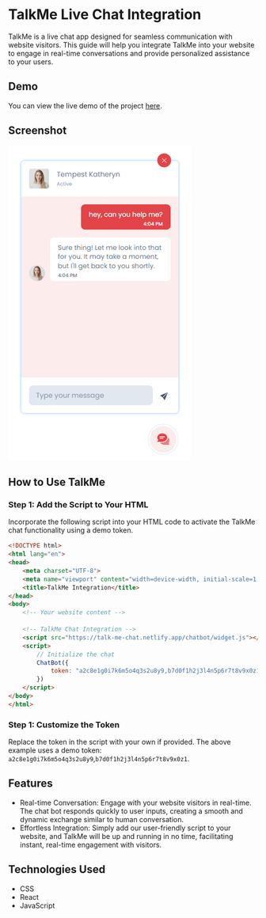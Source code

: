 # TalkMe Live Chat Integration

TalkMe is a live chat app designed for seamless communication with website visitors. This guide will help you integrate TalkMe into your website to engage in real-time conversations and provide personalized assistance to your users.

## Demo

You can view the live demo of the project [here](https://day-night-switch-button.netlify.app).

## Screenshot

![Day Night Switch Button](https://raw.githubusercontent.com/SardarTaranjitSingh/talk-me/main/public/assets/images/screenshot.png)

## How to Use TalkMe

### Step 1: Add the Script to Your HTML

Incorporate the following script into your HTML code to activate the TalkMe chat functionality using a demo token.

```html
<!DOCTYPE html>
<html lang="en">
<head>
    <meta charset="UTF-8">
    <meta name="viewport" content="width=device-width, initial-scale=1.0">
    <title>TalkMe Integration</title>
</head>
<body>
    <!-- Your website content -->

    <!-- TalkMe Chat Integration -->
    <script src="https://talk-me-chat.netlify.app/chatbot/widget.js"></script>
    <script>
        // Initialize the chat
        ChatBot({
            token: "a2c8e1g0i7k6m5o4q3s2u8y9,b7d0f1h2j3l4n5p6r7t8v9x0z1"
        })
    </script>
</body>
</html>
```

### Step 1: Customize the Token

Replace the token in the script with your own if provided. The above example uses a demo token: `a2c8e1g0i7k6m5o4q3s2u8y9`,`b7d0f1h2j3l4n5p6r7t8v9x0z1`.

## Features

- Real-time Conversation: Engage with your website visitors in real-time. The chat bot responds quickly to user inputs, creating a smooth and dynamic exchange similar to human conversation.
- Effortless Integration: Simply add our user-friendly script to your website, and TalkMe will be up and running in no time, facilitating instant, real-time engagement with visitors.

## Technologies Used
- CSS
- React
- JavaScript
